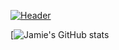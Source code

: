 [![Header](https://cdn-images-1.medium.com/max/1600/1*uxU5obAGnaoIp9Ddu9PmGw.png "Header")](https://www.linkedin.com/in/jamieeunice/)

[![Jamie's GitHub stats](https://github-readme-stats.vercel.app/api?username=jamieeunice&theme=graywhite&show_icons=true)


